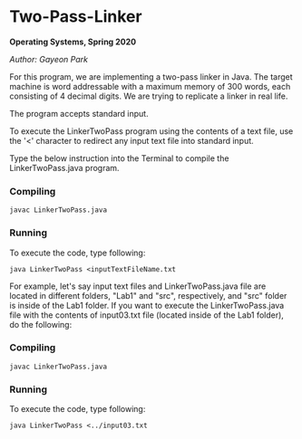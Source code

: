 Two-Pass-Linker
===============
**Operating Systems, Spring 2020**

*Author: Gayeon Park*

For this program, we are implementing a two-pass linker in Java. The target machine is word addressable with a maximum memory of 300 words, each consisting of 4 decimal digits. 
We are trying to replicate a linker in real life.

The program accepts standard input.

To execute the LinkerTwoPass program using the contents of a text file, use the '<' character to redirect any input text file into standard input.

Type the below instruction into the Terminal to compile the LinkerTwoPass.java program.
### Compiling
```
javac LinkerTwoPass.java
```

### Running
To execute the code, type following:
```
java LinkerTwoPass <inputTextFileName.txt

```

For example, let's say input text files and LinkerTwoPass.java file are located in different folders, "Lab1" and "src", respectively, and "src" folder is inside of the Lab1 folder. If you want to execute the LinkerTwoPass.java file with the contents of input03.txt file (located inside of the Lab1 folder), do the following: 
### Compiling
```
javac LinkerTwoPass.java
```

### Running
To execute the code, type following:
```
java LinkerTwoPass <../input03.txt

```
